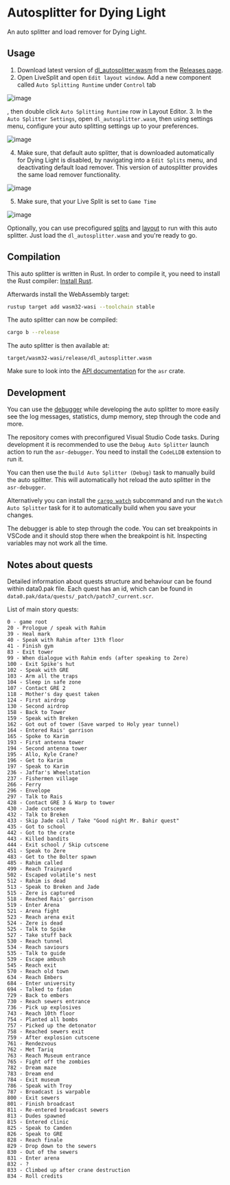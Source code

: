 # Autosplitter for Dying Light

An auto splitter and load remover for Dying Light.

## Usage

1. Download latest version of [dl_autosplitter.wasm](https://github.com/mltIronBee/dying-light-autosplitter/releases/download/latest/dl_autosplitter.wasm) from the [Releases page](https://github.com/mltIronBee/dying-light-autosplitter/releases/tag/latest).
2. Open LiveSplit and open `Edit layout window`. Add a new component called `Auto Splitting Runtime` under `Control` tab

![image](screenshots/asr_layout_editor.png "Layout Editor")

, then double click `Auto Splitting Runtime` row in Layout Editor.
3. In the `Auto Splitter Settings`, open `dl_autosplitter.wasm`, then using settings menu, configure your auto splitting settings up to your preferences.

![image](screenshots/auto_splitter_settings.png "Auto Splitting Settings")

4. Make sure, that default auto splitter, that is downloaded automatically for Dying Light is disabled, by navigating into a `Edit Splits` menu, and deactivating default load remover. This version of autosplitter provides the same load remover functionality.

![image](screenshots/deactivated_load_remover.png "Deactivated Load Remover")

5. Make sure, that your Live Split is set to `Game Time`

![image](screenshots/gt_comparison.png "IGT Comparison")

Optionally, you can use precofigured [splits](splits/Dying%20Light%20-%20Autosplitter%20-%20Simple.lss) and [layout](splits/dl_autosplitter_simple.lsl) to run with this auto splitter. Just load the `dl_autosplitter.wasm` and you're ready to go. 

## Compilation

This auto splitter is written in Rust. In order to compile it, you need to
install the Rust compiler: [Install Rust](https://www.rust-lang.org/tools/install).

Afterwards install the WebAssembly target:
```sh
rustup target add wasm32-wasi --toolchain stable
```

The auto splitter can now be compiled:
```sh
cargo b --release
```

The auto splitter is then available at:
```
target/wasm32-wasi/release/dl_autosplitter.wasm
```

Make sure to look into the [API documentation](https://livesplit.org/asr/asr/) for the `asr` crate.

## Development

You can use the [debugger](https://github.com/LiveSplit/asr-debugger) while
developing the auto splitter to more easily see the log messages, statistics,
dump memory, step through the code and more.

The repository comes with preconfigured Visual Studio Code tasks. During
development it is recommended to use the `Debug Auto Splitter` launch action to
run the `asr-debugger`. You need to install the `CodeLLDB` extension to run it.

You can then use the `Build Auto Splitter (Debug)` task to manually build the
auto splitter. This will automatically hot reload the auto splitter in the
`asr-debugger`.

Alternatively you can install the [`cargo
watch`](https://github.com/watchexec/cargo-watch?tab=readme-ov-file#install)
subcommand and run the `Watch Auto Splitter` task for it to automatically build
when you save your changes.

The debugger is able to step through the code. You can set breakpoints in VSCode
and it should stop there when the breakpoint is hit. Inspecting variables may
not work all the time.

## Notes about quests

Detailed information about quests structure and behaviour can be found within data0.pak file. Each quest has an id, which can be found in `data0.pak/data/quests/_patch/patch7_current.scr`.

List of main story quests: 
```
0 - game root
20 - Prologue / speak with Rahim
39 - Heal mark
40 - Speak with Rahim after 13th floor
41 - Finish gym
83 - Exit tower
99 - When dialogue with Rahim ends (after speaking to Zere)
100 - Exit Spike's hut
102 - Speak with GRE
103 - Arm all the traps
104 - Sleep in safe zone
107 - Contact GRE 2
118 - Mother's day quest taken
124 - First airdrop
130 - Second airdrop
158 - Back to Tower
159 - Speak with Breken
162 - Got out of tower (Save warped to Holy year tunnel)
164 - Entered Rais' garrison
165 - Spoke to Karim
193 - First antenna tower
194 - Second antenna tower
195 - Allo, Kyle Crane?
196 - Get to Karim
197 - Speak to Karim
236 - Jaffar's Wheelstation
237 - Fishermen village
266 - Ferry
296 - Envelope
297 - Talk to Rais
428 - Contact GRE 3 & Warp to tower
430 - Jade cutscene
432 - Talk to Breken
433 - Skip Jade call / Take "Good night Mr. Bahir quest"
435 - Got to school
442 - Got to the crate
443 - Killed bandits
444 - Exit school / Skip cutscene
451 - Speak to Zere
483 - Get to the Bolter spawn
485 - Rahim called
499 - Reach Trainyard
502 - Escaped volatile's nest
512 - Rahim is dead
513 - Speak to Breken and Jade
515 - Zere is captured
518 - Reached Rais' garrison
519 - Enter Arena
521 - Arena fight
523 - Reach arena exit
524 - Zere is dead
525 - Talk to Spike
527 - Take stuff back
530 - Reach tunnel
534 - Reach saviours
535 - Talk to guide
539 - Escape ambush
545 - Reach exit
570 - Reach old town
634 - Reach Embers
684 - Enter university
694 - Talked to fidan
729 - Back to embers
730 - Reach sewers entrance
736 - Pick up explosives
743 - Reach 10th floor
754 - Planted all bombs
757 - Picked up the detonator
758 - Reached sewers exit
759 - After explosion cutscene
761 - Rendezvous
762 - Met Tariq
763 - Reach Museum entrance
765 - Fight off the zombies
782 - Dream maze
783 - Dream end
784 - Exit museum
786 - Speak with Troy
787 - Broadcast is warpable
800 - Exit sewers
801 - Finish broadcast
811 - Re-entered broadcast sewers
813 - Dudes spawned
815 - Entered clinic
825 - Speak to Camden
826 - Speak to GRE
828 - Reach finale
829 - Drop down to the sewers
830 - Out of the sewers
831 - Enter arena
832 - ?
833 - Climbed up after crane destruction
834 - Roll credits
```
